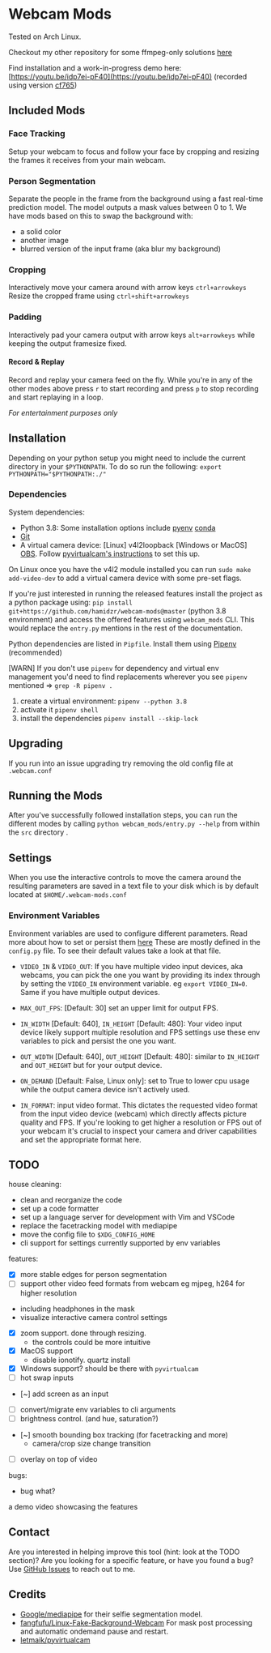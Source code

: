 # Webcam Mods

Tested on Arch Linux.


Checkout my other repository for some ffmpeg-only solutions [here](https://github.com/hamidzr/scripts/tree/master/ffmpeg)

Find installation and a work-in-progress demo here: [https://youtu.be/idp7ei-pF40](https://youtu.be/idp7ei-pF40) (recorded using version [cf765](https://github.com/hamidzr/webcam-mods/commit/cf7651fe08caea024e4cc9f33540fa4bd2a2eb82))

## Included Mods

### Face Tracking

Setup your webcam to focus and follow your face by cropping and resizing the frames it receives from
your main webcam.

### Person Segmentation

Separate the people in the frame from the background using a fast real-time prediction model. The model
outputs a mask values between 0 to 1.
We have mods based on this to swap the background with:

- a solid color
- another image
- blurred version of the input frame (aka blur my background)

### Cropping

Interactively move your camera around with arrow keys `ctrl+arrowkeys`
Resize the cropped frame using `ctrl+shift+arrowkeys`

### Padding

Interactively pad your camera output with arrow keys `alt+arrowkeys` while keeping the output
framesize fixed.

#### Record & Replay

Record and replay your camera feed on the fly. While you're in any of the other modes above
press `r` to start recording and press `p` to stop recording and start replaying in a loop.

_For entertainment purposes only_

## Installation

Depending on your python setup you might need to include the current directory in your `$PYTHONPATH`.
To do so run the following: `export PYTHONPATH="$PYTHONPATH:./"`

### Dependencies

System dependencies:

- Python 3.8: Some installation options include [pyenv](https://github.com/pyenv/pyenv) [conda](https://docs.conda.io/projects/conda/en/latest/user-guide/install/index.html)
- [Git](https://git-scm.com/book/en/v2/Getting-Started-Installing-Git)
- A virtual camera device: [Linux] v4l2loopback [Windows or MacOS] [OBS](https://obsproject.com/).
Follow [pyvirtualcam's instructions](https://github.com/letmaik/pyvirtualcam#supported-virtual-cameras) to set this up.

On Linux once you have the v4l2 module installed you can run `sudo make add-video-dev` to add a virtual camera device with some pre-set flags.

If you're just interested in running the released features install the project as a python package using:
`pip install git+https://github.com/hamidzr/webcam-mods@master` (python 3.8 environment) and access the
offered features using `webcam_mods` CLI. This would replace the `entry.py` mentions in the rest of 
the documentation.

Python dependencies are listed in `Pipfile`. Install them using [Pipenv](https://pipenv-fork.readthedocs.io/en/latest/) (recommended)

[WARN] If you don't use `pipenv` for dependency and virtual env management you'd need to find replacements wherever you
see `pipenv` mentioned => `grep -R pipenv .`

1. create a virtual environment: `pipenv --python 3.8`
2. activate it `pipenv shell`
3. install the dependencies `pipenv install --skip-lock`


## Upgrading

If you run into an issue upgrading try removing the old config file at `.webcam.conf`

## Running the Mods

After you've successfully followed installation steps, you can run the different modes by
calling `python webcam_mods/entry.py --help` from within the `src` directory .

## Settings

When you use the interactive controls to move the camera around the resulting parameters are saved in
a text file to your disk which is by default located at `$HOME/.webcam-mods.conf`

### Environment Variables

Environment variables are used to configure different parameters. Read more about how to set or
persist them [here](https://lmgtfy.app/?q=how+to+set+environment+variables+in+linux)
These are mostly defined in the `config.py` file. To see their default values take a look at that
file.

- `VIDEO_IN` & `VIDEO_OUT`:
If you have multiple video input devices, aka webcams, you can pick the one you want by providing its
index through by setting the `VIDEO_IN` environment variable. eg `export VIDEO_IN=0`. Same if you have
multiple output devices.

- `MAX_OUT_FPS`: [Default: 30] set an upper limit for output FPS.

- `IN_WIDTH` [Default: 640], `IN_HEIGHT` [Default: 480]: Your video input device likely support
multiple resolution and FPS settings use these env variables to pick and persist the one you want.

- `OUT_WIDTH` [Default: 640], `OUT_HEIGHT` [Default: 480]: similar to `IN_HEIGHT` and `OUT_HEIGHT`
but for your output device.

- `ON_DEMAND` [Default: False, Linux only]: set to True to lower cpu usage while the output camera device isn't actively
used.

- `IN_FORMAT`: input video format. This dictates the requested video format from the input video device (webcam)
which directly affects picture quality and FPS. If you're looking to get higher a resolution or FPS
out of your webcam it's crucial to inspect your camera and driver capabilities and set the appropriate format here.



## TODO

house cleaning:
- clean and reorganize the code
- set up a code formatter
- set up a language server for development with Vim and VSCode
- replace the facetracking model with mediapipe
- move the config file to `$XDG_CONFIG_HOME`
- cli support for settings currently supported by env variables

features:
- [x] more stable edges for person segmentation
- [ ] support other video feed formats from webcam eg mjpeg, h264 for higher resolution
- including headphones in the mask 
- visualize interactive camera control settings
- [x] zoom support. done through resizing.
  - the controls could be more intuitive
- [x] MacOS support
  - disable ionotify. quartz install
- [x] Windows support? should be there with `pyvirtualcam`
- [ ] hot swap inputs
- [~] add screen as an input
- [ ] convert/migrate env variables to cli arguments
- [ ] brightness control. (and hue, saturation?)
- [~] smooth bounding box tracking (for facetracking and more)
  - camera/crop size change transition
- [ ] overlay on top of video

bugs:
- bug what?

a demo video showcasing the features

## Contact

Are you interested in helping improve this tool (hint: look at the TODO section)?
Are you looking for a specific feature, or have you found a bug?
Use [GitHub Issues](https://github.com/hamidzr/webcam-mods/issues/new) to reach out to me.


## Credits

- [Google/mediapipe](https://github.com/google/mediapipe) for their selfie segmentation model.
- [fangfufu/Linux-Fake-Background-Webcam](https://github.com/fangfufu/Linux-Fake-Background-Webcam)
For mask post processing and automatic ondemand pause and restart.
- [letmaik/pyvirtualcam](https://github.com/letmaik/pyvirtualcam)
